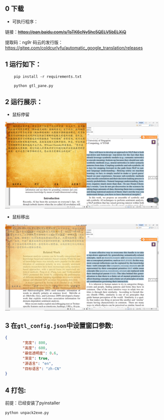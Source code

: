 ## 0 下载
- 可执行程序：

链接：~~https://pan.baidu.com/s/1sTK6cNy5he5QELV5bELXjQ~~

提取码：ng9r 
码云的发行版：https://gitee.com/coldcurlyfu/automatic_google_translation/releases

## 1 运行如下：

```
    pip install -r requirements.txt
```

```
    python gtl_pane.py
```

## 2 运行展示：
 - 鼠标停留

![image](resource/images_md/hover.png)
- 鼠标移出

![image](resource/images_md/unhover.png)
## 3 在``gtl_config.json``中设置窗口参数:

```json
{
        "宽度": 800,
        "高度": 600,
        "最低透明度": 0.6,
        "渐变": true,
        "源语言": "en",
        "目标语言": "zh-CN"
}
```
## 4 打包:
前提：已经安装了pyinstaller

```
python unpack2exe.py

```







    